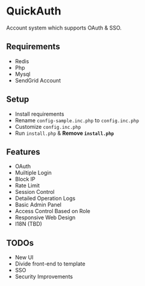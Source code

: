 # QuickAuth
Account system which supports OAuth & SSO.

## Requirements
  - Redis
  - Php
  - Mysql
  - SendGrid Account

## Setup
  - Install requirements
  - Rename `config-sample.inc.php` to `config.inc.php`
  - Customize `config.inc.php`
  - Run `install.php` & __Remove `install.php`__

## Features
  - OAuth
  - Muiltiple Login
  - Block IP
  - Rate Limit
  - Session Control
  - Detailed Operation Logs
  - Basic Admin Panel
  - Access Control Based on Role
  - Responsive Web Design
  - I18N (TBD)

## TODOs
  - New UI
  - Divide front-end to template
  - SSO
  - Security Improvements
